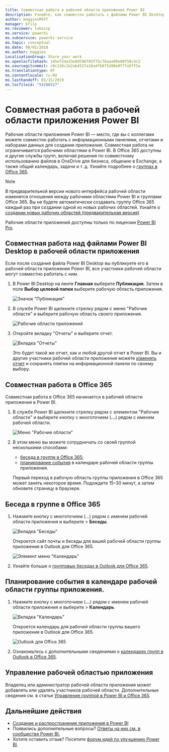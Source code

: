 ```yaml
---
title: Совместная работа в рабочей области приложения Power BI
description: Узнайте, как совместно работать с файлами Power BI Desktop в рабочей области приложения, используя такие возможности службы Office 365, как предоставление общего доступа к файлам в OneDrive для бизнеса, общение в Exchange, календарь и задачи.
author: maggiesMSFT
manager: kfile
ms.reviewer: lukaszp
ms.service: powerbi
ms.subservice: powerbi-service
ms.topic: conceptual
ms.date: 08/02/2018
ms.author: maggies
LocalizationGroup: Share your work
ms.openlocfilehash: 145ef2da33e0d596f03f75c76aaa99e90f58c4c2
ms.sourcegitcommit: c8c126c1b2ab4527a16a4fb8f5208e0f7fa5ff5a
ms.translationtype: HT
ms.contentlocale: ru-RU
ms.lasthandoff: 01/15/2019
ms.locfileid: "54288527"
---
```

# <a name="collaborate-in-your-power-bi-app-workspace"></a>Совместная работа в рабочей области приложения Power BI
Рабочие области приложения Power BI — место, где вы с коллегами можете совместно работать с информационными панелями, отчетами и наборами данных для создания *приложения*. Совместная работа не ограничивается рабочими областями в Power BI. В Office 365 доступны и другие службы групп, включая решения по совместному использованию файлов в OneDrive для бизнеса, общению в Exchange, а также общий календарь, задачи и т. д. Узнайте подробнее о [группах в Office 365](https://support.office.com/article/Create-a-group-in-Office-365-7124dc4c-1de9-40d4-b096-e8add19209e9).

> [!NOTE]
> В предварительной версии нового интерфейса рабочей области изменятся отношения между рабочими областями Power BI и группами Office 365. Вы не будете автоматически создавать группу Office 365 каждый раз при создании одной из новых рабочих областей. Узнайте о [создании новых рабочих областей (предварительная версия)](service-create-the-new-workspaces.md)

Рабочие области приложений доступны только по лицензии [Power BI Pro](service-features-license-type.md).

## <a name="collaborate-on-power-bi-desktop-files-in-your-app-workspace"></a>Совместная работа над файлами Power BI Desktop в рабочей области приложения
Если после создания файла Power BI Desktop вы публикуете его в рабочей области приложения Power BI, все участники рабочей области могут совместно работать с ним.

1. В Power BI Desktop на ленте **Главная** выберите **Публикация**. Затем в поле **Выбор целевой папки** выберите рабочую область приложения.
   
    ![Значок "Публикация"](media/service-collaborate-power-bi-workspace/power-bi-group-publish-pbix.png)
2. В службе Power BI щелкните стрелку рядом с меню "Рабочие области" и выберите рабочую область своего приложения.
   
    ![Рабочие области приложений](media/service-collaborate-power-bi-workspace/power-bi-workspace-nav-arrow.png)
3. Откройте вкладку "Отчеты" и выберите отчет.
   
    ![Вкладка "Отчеты"](media/service-collaborate-power-bi-workspace/power-bi-workspace-report.png)
   
    Это будет такой же отчет, как и любой другой отчет в Power BI. Вы и другие участники рабочей области приложения можете [изменять отчет](consumer/end-user-reports.md) и сохранять плитки на информационной панели по своему выбору.

## <a name="collaborate-in-office-365"></a>Совместная работа в Office 365
Совместная работа в Office 365 начинается в рабочей области приложения в Power BI.

1. В службе Power BI щелкните стрелку рядом с элементом "Рабочие области" и выберите кнопку с многоточием (**…**) рядом с именем рабочей области. 
   
   ![Меню "Рабочие области"](media/service-collaborate-power-bi-workspace/power-bi-app-ellipsis.png)
2. В этом меню вы можете сотрудничать со своей группой несколькими способами: 
   
   * [беседа в группе в Office 365](service-collaborate-power-bi-workspace.md#have-a-group-conversation-in-office-365);
   * [планирование события](service-collaborate-power-bi-workspace.md#schedule-an-event-on-the-group-workspace-calendar) в календаре рабочей области группы приложения.
   
   Первый переход в рабочую область группы приложения в Office 365 может занять некоторое время. Подождите 15–30 минут, а затем обновите страницу в браузере.

## <a name="have-a-group-conversation-in-office-365"></a>Беседа в группе в Office 365
1. Нажмите кнопку с многоточием (…) рядом с именем рабочей области приложения и выберите \> **Беседы**. 
   
    ![Вкладка "Беседы"](media/service-collaborate-power-bi-workspace/power-bi-app-ellipsis.png)
   
   Откроется сайт почты и беседы для вашей рабочей области группы приложения в Outlook для Office 365.
   
   ![Элемент меню "Календарь"](media/service-collaborate-power-bi-workspace/pbi_grps_o365convo.png)
2. Узнайте больше о [групповых беседах в Outlook для Office 365](https://support.office.com/Article/Have-a-group-conversation-a0482e24-a769-4e39-a5ba-a7c56e828b22).

## <a name="schedule-an-event-on-the-apps-group-workspace-calendar"></a>Планирование события в календаре рабочей области группы приложения.
1. Нажмите кнопку с многоточием (**…**) рядом с именем рабочей области приложения и выберите \> **Календарь**. 
   
   ![Вкладка "Календарь"](media/service-collaborate-power-bi-workspace/power-bi-app-ellipsis.png)
   
   Откроется календарь для рабочей области группы вашего приложения в Outlook для Office 365.
   
   ![Outlook для Office 365](media/service-collaborate-power-bi-workspace/pbi_grps_o365_calendar.png)
2. Ознакомьтесь с дополнительными сведениями о [календарях групп в Outlook в Office 365](https://support.office.com/Article/Add-edit-and-subscribe-to-group-events-0cf1ad68-1034-4306-b367-d75e9818376a).

## <a name="manage-an-app-workspace"></a>Управление рабочей областью приложения
Владелец или администратор рабочей области приложения может добавлять или удалять участников рабочей области. Дополнительные сведения см. в статье [Управление группой в Power BI и Office 365](service-manage-app-workspace-in-power-bi-and-office-365.md).

## <a name="next-steps"></a>Дальнейшие действия
* [Создание и распространение приложения в Power BI](service-create-distribute-apps.md)
* Появились дополнительные вопросы? [Ответы на них см. в сообществе Power BI.](http://community.powerbi.com/)
* Хотите оставить отзыв? Посетите [форум идей по улучшению Power BI](https://ideas.powerbi.com/forums/265200-power-bi).

